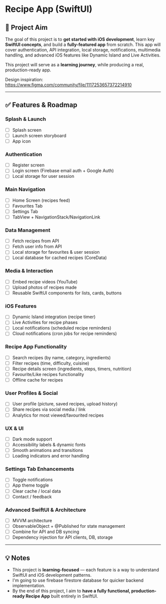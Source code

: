 # Recipe App (SwiftUI)

## 📝 Project Aim
The goal of this project is to **get started with iOS development**, learn key **SwiftUI concepts**, and build a **fully-featured app** from scratch. This app will cover authentication, API integration, local storage, notifications, multimedia handling, and advanced iOS features like Dynamic Island and Live Activities.

This project will serve as a **learning journey**, while producing a real, production-ready app.

Design inspiration: https://www.figma.com/community/file/1117253657372214910

---

## ✅ Features & Roadmap

### Splash & Launch
- [ ] Splash screen
- [ ] Launch screen storyboard
- [ ] App icon

### Authentication
- [ ] Register screen
- [ ] Login screen (Firebase email auth + Google Auth)
- [ ] Local storage for user session

### Main Navigation
- [ ] Home Screen (recipes feed)
- [ ] Favourites Tab
- [ ] Settings Tab
- [ ] TabView + NavigationStack/NavigationLink

### Data Management
- [ ] Fetch recipes from API
- [ ] Fetch user info from API
- [ ] Local storage for favourites & user session
- [ ] Local database for cached recipes (CoreData)

### Media & Interaction
- [ ] Embed recipe videos (YouTube)
- [ ] Upload photos of recipes made
- [ ] Reusable SwiftUI components for lists, cards, buttons

### iOS Features
- [ ] Dynamic Island integration (recipe timer)
- [ ] Live Activities for recipe phases
- [ ] Local notifications (scheduled recipe reminders)
- [ ] Cloud notifications (cron jobs for recipe reminders)

### Recipe App Functionality
- [ ] Search recipes (by name, category, ingredients)
- [ ] Filter recipes (time, difficulty, cuisine)
- [ ] Recipe details screen (ingredients, steps, timers, nutrition)
- [ ] Favourite/Like recipes functionality
- [ ] Offline cache for recipes

### User Profiles & Social
- [ ] User profile (picture, saved recipes, upload history)
- [ ] Share recipes via social media / link
- [ ] Analytics for most viewed/favourited recipes

### UX & UI
- [ ] Dark mode support
- [ ] Accessibility labels & dynamic fonts
- [ ] Smooth animations and transitions
- [ ] Loading indicators and error handling

### Settings Tab Enhancements
- [ ] Toggle notifications
- [ ] App theme toggle
- [ ] Clear cache / local data
- [ ] Contact / feedback

### Advanced SwiftUI & Architecture
- [ ] MVVM architecture
- [ ] ObservableObject + @Published for state management
- [ ] Combine for API and DB syncing
- [ ] Dependency injection for API clients, DB, storage

---

## 💡 Notes
- This project is **learning-focused** — each feature is a way to understand SwiftUI and iOS development patterns.
- I'm going to use firebase firestore database for quicker backend implementation.
- By the end of this project, I aim to **have a fully functional, production-ready Recipe App** built entirely in SwiftUI.
